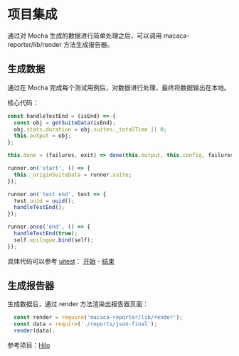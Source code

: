 # 项目集成

通过对 Mocha 生成的数据进行简单处理之后，可以调用 macaca-reporter/lib/render 方法生成报告器。

## 生成数据

通过在 Mocha 完成每个测试用例后，对数据进行处理，最终将数据输出在本地。

核心代码：

```javascript
const handleTestEnd = (isEnd) => {
  const obj = getSuiteData(isEnd);
  obj.stats.duration = obj.suites._totalTime || 0;
  this.output = obj;
};

this.done = (failures, exit) => done(this.output, this.config, failures, exit);

runner.on('start', () => {
  this._originSuiteData = runner.suite;
});

runner.on('test end', test => {
  test.uuid = uuid();
  handleTestEnd();
});

runner.once('end', () => {
  handleTestEnd(true);
  self.epilogue.bind(self);
});
```

具体代码可以参考 [uitest](https://github.com/macacajs/uitest)：
[开始](https://github.com/macacajs/uitest/blob/master/mocha.js#L3816) - [结束](https://github.com/macacajs/uitest/blob/master/mocha.js#L4083)

## 生成报告器

生成数据后，通过 render 方法渲染出报告器页面：

```javascript
  const render = require('macaca-reporter/lib/render');
  const data = require('./reports/json-final');
  render(data);
```

参考项目：[Hilo](https://github.com/hiloteam/Hilo/blob/dev/gulpfile.js#L287)

